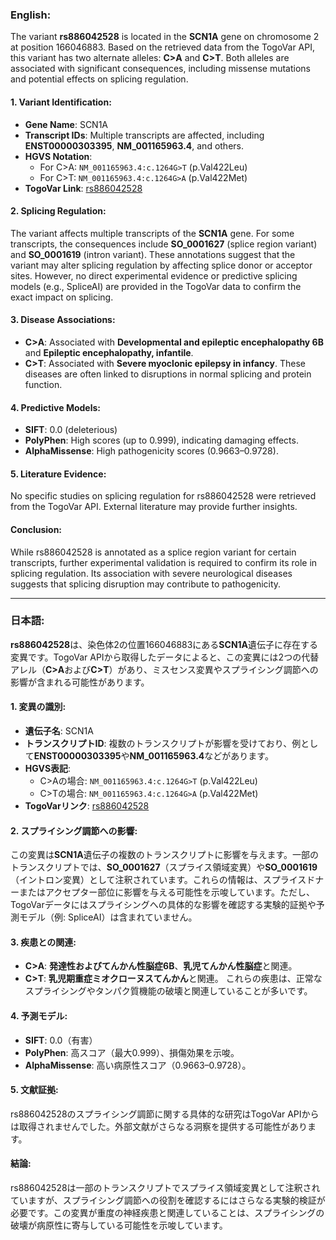 ### English:
The variant **rs886042528** is located in the **SCN1A** gene on chromosome 2 at position 166046883. Based on the retrieved data from the TogoVar API, this variant has two alternate alleles: **C>A** and **C>T**. Both alleles are associated with significant consequences, including missense mutations and potential effects on splicing regulation.

#### 1. Variant Identification:
- **Gene Name**: SCN1A
- **Transcript IDs**: Multiple transcripts are affected, including **ENST00000303395**, **NM_001165963.4**, and others.
- **HGVS Notation**:
  - For C>A: `NM_001165963.4:c.1264G>T` (p.Val422Leu)
  - For C>T: `NM_001165963.4:c.1264G>A` (p.Val422Met)
- **TogoVar Link**: [rs886042528](https://togovar.org/variant/tgv417503323)

#### 2. Splicing Regulation:
The variant affects multiple transcripts of the **SCN1A** gene. For some transcripts, the consequences include **SO_0001627** (splice region variant) and **SO_0001619** (intron variant). These annotations suggest that the variant may alter splicing regulation by affecting splice donor or acceptor sites. However, no direct experimental evidence or predictive splicing models (e.g., SpliceAI) are provided in the TogoVar data to confirm the exact impact on splicing.

#### 3. Disease Associations:
- **C>A**: Associated with **Developmental and epileptic encephalopathy 6B** and **Epileptic encephalopathy, infantile**.
- **C>T**: Associated with **Severe myoclonic epilepsy in infancy**.
These diseases are often linked to disruptions in normal splicing and protein function.

#### 4. Predictive Models:
- **SIFT**: 0.0 (deleterious)
- **PolyPhen**: High scores (up to 0.999), indicating damaging effects.
- **AlphaMissense**: High pathogenicity scores (0.9663–0.9728).

#### 5. Literature Evidence:
No specific studies on splicing regulation for rs886042528 were retrieved from the TogoVar API. External literature may provide further insights.

#### Conclusion:
While rs886042528 is annotated as a splice region variant for certain transcripts, further experimental validation is required to confirm its role in splicing regulation. Its association with severe neurological diseases suggests that splicing disruption may contribute to pathogenicity.

---

### 日本語:
**rs886042528**は、染色体2の位置166046883にある**SCN1A**遺伝子に存在する変異です。TogoVar APIから取得したデータによると、この変異には2つの代替アレル（**C>A**および**C>T**）があり、ミスセンス変異やスプライシング調節への影響が含まれる可能性があります。

#### 1. 変異の識別:
- **遺伝子名**: SCN1A
- **トランスクリプトID**: 複数のトランスクリプトが影響を受けており、例として**ENST00000303395**や**NM_001165963.4**などがあります。
- **HGVS表記**:
  - C>Aの場合: `NM_001165963.4:c.1264G>T` (p.Val422Leu)
  - C>Tの場合: `NM_001165963.4:c.1264G>A` (p.Val422Met)
- **TogoVarリンク**: [rs886042528](https://togovar.org/variant/tgv417503323)

#### 2. スプライシング調節への影響:
この変異は**SCN1A**遺伝子の複数のトランスクリプトに影響を与えます。一部のトランスクリプトでは、**SO_0001627**（スプライス領域変異）や**SO_0001619**（イントロン変異）として注釈されています。これらの情報は、スプライスドナーまたはアクセプター部位に影響を与える可能性を示唆しています。ただし、TogoVarデータにはスプライシングへの具体的な影響を確認する実験的証拠や予測モデル（例: SpliceAI）は含まれていません。

#### 3. 疾患との関連:
- **C>A**: **発達性およびてんかん性脳症6B**、**乳児てんかん性脳症**と関連。
- **C>T**: **乳児期重症ミオクローヌスてんかん**と関連。
これらの疾患は、正常なスプライシングやタンパク質機能の破壊と関連していることが多いです。

#### 4. 予測モデル:
- **SIFT**: 0.0（有害）
- **PolyPhen**: 高スコア（最大0.999）、損傷効果を示唆。
- **AlphaMissense**: 高い病原性スコア（0.9663–0.9728）。

#### 5. 文献証拠:
rs886042528のスプライシング調節に関する具体的な研究はTogoVar APIからは取得されませんでした。外部文献がさらなる洞察を提供する可能性があります。

#### 結論:
rs886042528は一部のトランスクリプトでスプライス領域変異として注釈されていますが、スプライシング調節への役割を確認するにはさらなる実験的検証が必要です。この変異が重度の神経疾患と関連していることは、スプライシングの破壊が病原性に寄与している可能性を示唆しています。